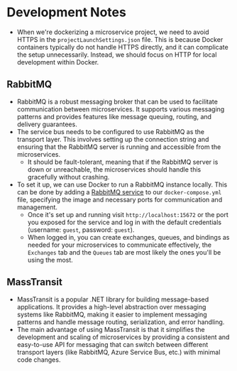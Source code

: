 # Development Notes

- When we're dockerizing a microservice project, we need to avoid HTTPS in the `projectLaunchSettings.json` file. This is because Docker containers typically do not handle HTTPS directly, and it can complicate the setup unnecessarily. Instead, we should focus on HTTP for local development within Docker.

## RabbitMQ

- RabbitMQ is a robust messaging broker that can be used to facilitate communication between microservices. It supports various messaging patterns and provides features like message queuing, routing, and delivery guarantees.
- The service bus needs to be configured to use RabbitMQ as the transport layer. This involves setting up the connection string and ensuring that the RabbitMQ server is running and accessible from the microservices.
  - It should be fault-tolerant, meaning that if the RabbitMQ server is down or unreachable, the microservices should handle this gracefully without crashing.
- To set it up, we can use Docker to run a RabbitMQ instance locally. This can be done by adding a [RabbitMQ service](../AsciiTypeGenerator/docker-compose.yml) to our `docker-compose.yml` file, specifying the image and necessary ports for communication and management.
  - Once it's set up and running visit `http://localhost:15672` or the port you exposed for the service and log in with the default credentials (username: `guest`, password: `guest`).
  - When logged in, you can create exchanges, queues, and bindings as needed for your microservices to communicate effectively, the `Exchanges` tab and the `Queues` tab are most likely the ones you'll be using the most.

## MassTransit

- MassTransit is a popular .NET library for building message-based applications. It provides a high-level abstraction over messaging systems like RabbitMQ, making it easier to implement messaging patterns and handle message routing, serialization, and error handling.
- The main advantage of using MassTransit is that it simplifies the development and scaling of microservices by providing a consistent and easy-to-use API for messaging that can switch between different transport layers (like RabbitMQ, Azure Service Bus, etc.) with minimal code changes.